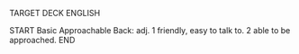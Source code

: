 TARGET DECK
ENGLISH

START
Basic
Approachable
Back: adj. 1 friendly, easy to talk to. 2 able to be approached.
END
